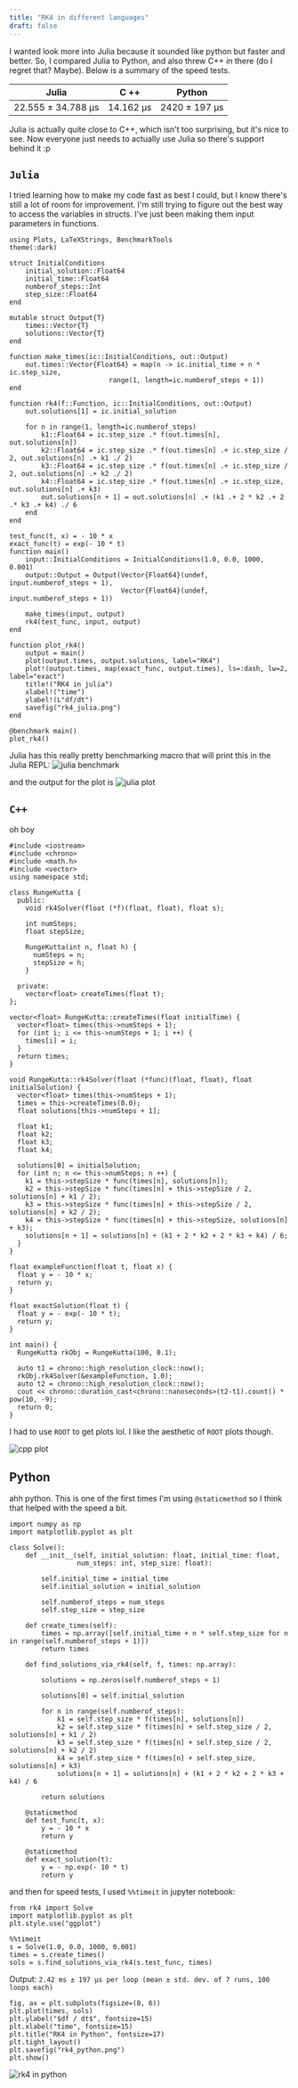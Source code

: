 ```yaml
---
title: "RK4 in different languages"
draft: false
---
```


I wanted look more into Julia because it sounded like python but faster and
better. So, I compared Julia to Python, and also threw C++ in there 
(do I regret that? Maybe). Below is a summary of the speed tests.

| Julia | C ++ | Python | 
| :------: | :------: | :--------: |
| 22.555 ± 34.788 μs | 14.162 μs | 2420 ± 197 μs |

Julia is actually quite close to C++, which isn't too surprising, but it's nice to see.
Now everyone just needs to actually use Julia so there's support behind it :p

## `Julia`
I tried learning how to make my code fast as best I could, but I know there's
still a lot of room for improvement. I'm still trying to figure out the best
way to access the variables in structs. I've just been making them input parameters
in functions.

```
using Plots, LaTeXStrings, BenchmarkTools
theme(:dark)

struct InitialConditions
    initial_solution::Float64
    initial_time::Float64
    numberof_steps::Int
    step_size::Float64
end

mutable struct Output{T}
    times::Vector{T}
    solutions::Vector{T}
end

function make_times(ic::InitialConditions, out::Output)
    out.times::Vector{Float64} = map(n -> ic.initial_time + n * ic.step_size,
    				     range(1, length=ic.numberof_steps + 1))
end

function rk4(f::Function, ic::InitialConditions, out::Output)
    out.solutions[1] = ic.initial_solution

    for n in range(1, length=ic.numberof_steps)
        k1::Float64 = ic.step_size .* f(out.times[n], out.solutions[n])
        k2::Float64 = ic.step_size .* f(out.times[n] .+ ic.step_size / 2, out.solutions[n] .+ k1 ./ 2)
        k3::Float64 = ic.step_size .* f(out.times[n] .+ ic.step_size / 2, out.solutions[n] .+ k2 ./ 2)
        k4::Float64 = ic.step_size .* f(out.times[n] .+ ic.step_size, out.solutions[n] .+ k3)
        out.solutions[n + 1] = out.solutions[n] .+ (k1 .+ 2 * k2 .+ 2 .* k3 .+ k4) ./ 6
    end
end

test_func(t, x) = - 10 * x
exact_func(t) = exp(- 10 * t)
function main()
    input::InitialConditions = InitialConditions(1.0, 0.0, 1000, 0.001)
    output::Output = Output(Vector{Float64}(undef, input.numberof_steps + 1), 
                            Vector{Float64}(undef, input.numberof_steps + 1))

    make_times(input, output)
    rk4(test_func, input, output)
end

function plot_rk4()
    output = main()
    plot(output.times, output.solutions, label="RK4")
    plot!(output.times, map(exact_func, output.times), ls=:dash, lw=2, label="exact")
    title!("RK4 in julia")
    xlabel!("time")
    ylabel!(L"df/dt")
    savefig("rk4_julia.png")
end

@benchmark main()
plot_rk4()

```
Julia has this really pretty benchmarking macro that will print this in the
Julia REPL:
![julia benchmark](/julia_benchmark.png#center)

and the output for the plot is
![julia plot](/rk4_julia.png#center)

## `C++`
oh boy

```
#include <iostream>
#include <chrono>
#include <math.h>
#include <vector>
using namespace std;

class RungeKutta {
  public:
    void rk4Solver(float (*f)(float, float), float s);

    int numSteps;
    float stepSize;

    RungeKutta(int n, float h) {
      numSteps = n;
      stepSize = h;
    }
  
  private:
    vector<float> createTimes(float t);
};

vector<float> RungeKutta::createTimes(float initialTime) {
  vector<float> times(this->numSteps + 1);
  for (int i; i <= this->numSteps + 1; i ++) {
    times[i] = i;
  }
  return times;
}

void RungeKutta::rk4Solver(float (*func)(float, float), float initialSolution) {
  vector<float> times(this->numSteps + 1);
  times = this->createTimes(0.0);
  float solutions[this->numSteps + 1];

  float k1;
  float k2;
  float k3;
  float k4;

  solutions[0] = initialSolution;
  for (int n; n <= this->numSteps; n ++) {
    k1 = this->stepSize * func(times[n], solutions[n]);
    k2 = this->stepSize * func(times[n] + this->stepSize / 2, solutions[n] + k1 / 2);
    k3 = this->stepSize * func(times[n] + this->stepSize / 2, solutions[n] + k2 / 2);
    k4 = this->stepSize * func(times[n] + this->stepSize, solutions[n] + k3);
    solutions[n + 1] = solutions[n] + (k1 + 2 * k2 + 2 * k3 + k4) / 6;
  }
}

float exampleFunction(float t, float x) {
  float y = - 10 * x;
  return y;
}

float exactSolution(float t) {
  float y = - exp(- 10 * t);
  return y;
}

int main() {
  RungeKutta rkObj = RungeKutta(100, 0.1);

  auto t1 = chrono::high_resolution_clock::now();
  rkObj.rk4Solver(&exampleFunction, 1.0);
  auto t2 = chrono::high_resolution_clock::now();
  cout << chrono::duration_cast<chrono::nanoseconds>(t2-t1).count() * pow(10, -9);
  return 0;
} 

```
I had to use `ROOT` to get plots lol. I like the aesthetic of `ROOT` plots
though.

![cpp plot](/rk4_cpp.jpg#center)

## Python
ahh python. This is one of the first times I'm using `@staticmethod` so I think
that helped with the speed a bit.
```
import numpy as np
import matplotlib.pyplot as plt

class Solve():
    def __init__(self, initial_solution: float, initial_time: float,
                 num_steps: int, step_size: float):

        self.initial_time = initial_time
        self.initial_solution = initial_solution

        self.numberof_steps = num_steps
        self.step_size = step_size

    def create_times(self):
        times = np.array([self.initial_time + n * self.step_size for n in range(self.numberof_steps + 1)])
        return times

    def find_solutions_via_rk4(self, f, times: np.array):

        solutions = np.zeros(self.numberof_steps + 1)
            
        solutions[0] = self.initial_solution

        for n in range(self.numberof_steps):
            k1 = self.step_size * f(times[n], solutions[n])
            k2 = self.step_size * f(times[n] + self.step_size / 2, solutions[n] + k1 / 2)
            k3 = self.step_size * f(times[n] + self.step_size / 2, solutions[n] + k2 / 2)
            k4 = self.step_size * f(times[n] + self.step_size, solutions[n] + k3)
            solutions[n + 1] = solutions[n] + (k1 + 2 * k2 + 2 * k3 + k4) / 6
                
        return solutions

    @staticmethod
    def test_func(t, x):
        y = - 10 * x
        return y

    @staticmethod
    def exact_solution(t):
        y = - np.exp(- 10 * t)
        return y
```

and then for speed tests, I used `%%timeit` in jupyter notebook:
```
from rk4 import Solve
import matplotlib.pyplot as plt
plt.style.use("ggplot")
```
```
%%timeit
s = Solve(1.0, 0.0, 1000, 0.001)
times = s.create_times()
sols = s.find_solutions_via_rk4(s.test_func, times)
```
Output:
`2.42 ms ± 197 µs per loop (mean ± std. dev. of 7 runs, 100 loops each)`
```
fig, ax = plt.subplots(figsize=(8, 6))
plt.plot(times, sols)
plt.ylabel("$df / dt$", fontsize=15)
plt.xlabel("time", fontsize=15)
plt.title("RK4 in Python", fontsize=17)
plt.tight_layout()
plt.savefig("rk4_python.png")
plt.show()
```
![rk4 in python](/rk4_python.png#center)